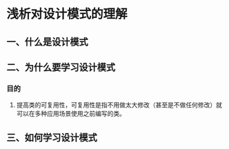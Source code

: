 # 浅析对设计模式的理解

## 一、什么是设计模式

## 二、为什么要学习设计模式

### 目的

1. 提高类的可复用性，可复用性是指不用做太大修改（甚至是不做任何修改）就可以在多种应用场景使用之前编写的类。

## 三、如何学习设计模式



